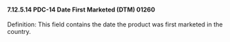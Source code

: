 #### 7.12.5.14 PDC-14 Date First Marketed (DTM) 01260

Definition: This field contains the date the product was first marketed in the country.
